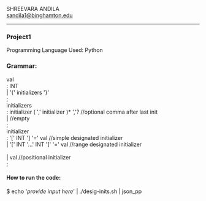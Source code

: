 SHREEVARA ANDILA <br>
sandila1@binghamton.edu 
<hr>

<h3> Project1 </h3>

Programming Language Used: Python <br>
<h3> Grammar: </h3>
val<br>
  : INT<br>
  | '{' initializers '}'<br>
  ;<br>
 initializers<br>
  : initializer ( ',' initializer )* ','? //optional comma after last init<br>
  | //empty<br>
  ;<br>
initializer<br>
  : '[' INT '] '=' val              //simple designated initializer<br>
  | '[' INT '...' INT ']' '=' val   //range designated initializer<br><br>
  | val                             //positional initializer<br>
  ;<br>

<h4> How to run the code: </h4>

$ echo '<i>provide input here</i>' | ./desig-inits.sh | json_pp

